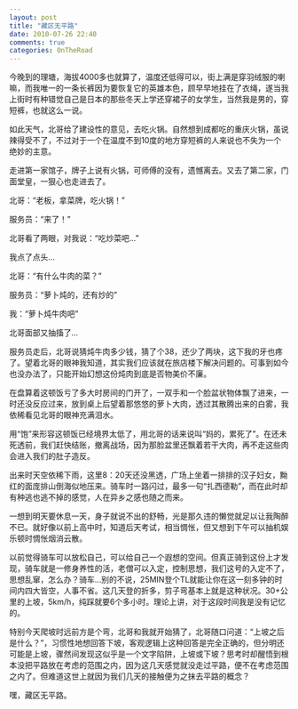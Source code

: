 ```yaml
---
layout: post
title: "藏区无平路"
date: 2010-07-26 22:40
comments: true
categories: OnTheRoad
---
```

今晚到的理塘，海拔4000多也就算了，温度还低得可以，街上满是穿羽绒服的喇嘛，而我唯一的一条长裤因为要恢复它的英雄本色，顾早早地挂在了衣绳，遂当我上街时有种错觉自己是日本的那些冬天上学还穿裙子的女学生，当然我是男的，穿短裤，也就这么一说。


如此天气，北哥给了建设性的意见，去吃火锅。自然想到成都吃的重庆火锅，虽说辣得受不了，不过对于一个在温度不到10度的地方穿短裤的人来说也不失为一个绝妙的主意。


走进第一家馆子，牌子上说有火锅，可师傅的没有，遗憾离去。又去了第二家，门面堂皇，一狠心也走进去了。


北哥：“老板，拿菜牌，吃火锅！”


服务员：“来了！”


北哥看了两眼，对我说：“吃炒菜吧...”

我点了点头...

北哥：“有什么牛肉的菜？”

服务员：“萝卜炖的，还有炒的”

我：“萝卜炖牛肉吧”

北哥面部又抽搐了...

服务员走后，北哥说猜炖牛肉多少钱，猜了个38，还少了两块，这下我的牙也疼了。望着北哥的眼神我知道，其实我们应该就在旅店楼下解决问题的。可事到如今也没办法了，只能开始幻想这份炖肉到底是否物美价不廉。

在盘算着这顿饭亏了多大时房间的门开了，一双手和一个脸盆状物体飘了进来，一时还没反应过来，放到桌上后望着那悠悠的萝卜大肉，透过其散腾出来的白雾，我依稀看见北哥的眼神充满泪水。

用“饱”来形容这顿饭已经境界太低了，用北哥的话来说叫“妈的，累死了”。在还未死透前，我们赶快结账，撤离战场，因为那脸盆里还飘着若干大肉，再不走这些肉会进入我们的肚子造反。

出来时天空依稀下雨，这里8：20天还没黑透，广场上坐着一排排的汉子妇女，黝红的面庞排山倒海似地压来。骑车时一路闪过，最多一句“扎西德勒”，而在此时却有种逃也逃不掉的感觉，人在异乡之感也随之而来。

一想到明天要休息一天，身子就说不出的舒畅，光是那久违的懒觉就足以让我陶醉不已。就好像以前上高中时，知道后天考试，相当惆怅，但又想到下午可以抽机娱乐顿时惆怅烟消云散。

以前觉得骑车可以放松自己，可以给自己一个遐想的空间。但真正骑到这份上才发现，骑车就是一修身养性的活，老僧可以入定，控制思想，我们这号的入定不了，思想乱窜，怎么办？骑车...别的不说，25MIN登个TL就能让你在这一刻多钟的时间内四大皆空，人事不省。这几天登的折多，剪子弯基本上就是这种状况。30+公里的上坡，5km/h，纯踩就要6个多小时。理论上讲，对于这段时间我是没有记忆的。

特别今天爬坡时远前方是个弯，北哥和我就开始猜了，北哥随口问道：“上坡之后是什么？”，习惯性地想回答下坡，客观逻辑上这种回答是完全正确的，但分明还可能是上坡，骤然间发现这似乎是一个文字陷阱，上坡或下坡？思考时却醒悟到根本没把平路放在考虑的范围之内，因为这几天感觉就没走过平路，便不在考虑范围之内了。但难道这世上就因为我们几天的接触便为之抹去平路的概念？

嘿，藏区无平路。
